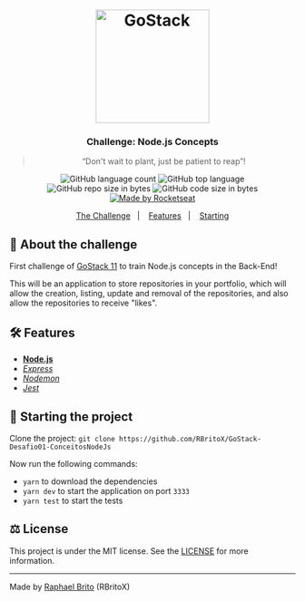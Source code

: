 <h1 align="center">
    <img alt="GoStack" src="https://rocketseat-cdn.s3-sa-east-1.amazonaws.com/bootcamp-header.png" width="200px" />
</h1>

<h3 align="center">
  Challenge: Node.js Concepts
</h3>

<blockquote align="center">“Don't wait to plant, just be patient to reap”!</blockquote>

<p align="center">
  <img alt="GitHub language count" src="https://img.shields.io/github/languages/count/rbritox/GoStack-Desafio01-ConceitosNodeJs">

  <img alt="GitHub top language" src="https://img.shields.io/github/languages/top/rbritox/GoStack-Desafio01-ConceitosNodeJs">
  
  <img alt="GitHub repo size in bytes" src="https://img.shields.io/github/repo-size/rbritox/GoStack-Desafio01-ConceitosNodeJs">
  
  <img alt="GitHub code size in bytes" src="https://img.shields.io/codacy/grade/c762b783657c416a89983629b4f4b133">

  <a href="https://rocketseat.com.br">
    <img alt="Made by Rocketseat" src="https://img.shields.io/github/license/rbritox/GoStack-Desafio01-ConceitosNodeJs">
  </a>
</p>

<p align="center">
  <a href="#rocket-about-the-challenge">The Challenge</a>&nbsp;&nbsp;&nbsp;|&nbsp;&nbsp;&nbsp;
  <a href="#hammer_and_wrench-features">Features</a>&nbsp;&nbsp;&nbsp;|&nbsp;&nbsp;&nbsp;
  <a href="#checkered_flag-starting-the-project">Starting</a>
</p>

## :rocket: About the challenge

First challenge of [GoStack 11](https://rocketseat.com.br/gostack) to train Node.js concepts in the Back-End!

This will be an application to store repositories in your portfolio, which will allow the creation, listing, update and removal of the repositories, and also allow the repositories to receive "likes".

## :hammer_and_wrench: Features

- **[Node.js](https://nodejs.org/en/)**
- *[Express](https://expressjs.com/pt-br/)*
- *[Nodemon](https://nodemon.io/)*
- *[Jest](https://jestjs.io/)*

## :checkered_flag: Starting the project

Clone the project: `git clone https://github.com/RBritoX/GoStack-Desafio01-ConceitosNodeJs`

Now run the following commands:

- `yarn` to download the dependencies
- `yarn dev` to start the application on port `3333`
- `yarn test` to start the tests

## :balance_scale: License

This project is under the MIT license. See the [LICENSE](https://github.com/RBritoX/GoStack-Challenge01-NodeJsConcepts/blob/master/LICENSE) for more information.

---

Made by [Raphael Brito](https://www.linkedin.com/in/raphaellbrito/) (RBritoX)
